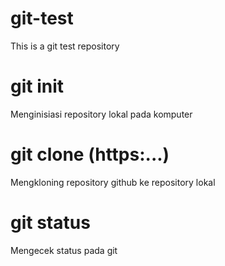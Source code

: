 # git-test
This is a git test repository

# git init
Menginisiasi repository lokal pada komputer 

# git clone (https:...)
Mengkloning repository github ke repository lokal

# git status 
Mengecek status pada git

